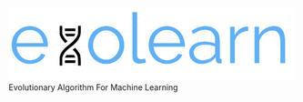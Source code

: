 ![Logo](https://github.com/HindyDS/evo-learn/blob/main/logo/evolearn.png)
Evolutionary Algorithm For Machine Learning
